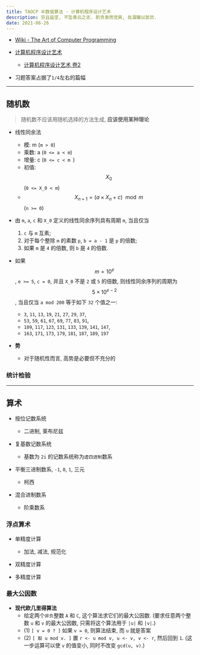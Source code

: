 ```yaml
---
title: TAOCP 半数值算法 - 计算机程序设计艺术
description: 穷且益坚, 不坠青云之志. 酌贪泉而觉爽, 处涸辙以犹欢.
date: 2021-06-26
---
```


* [Wiki - The Art of Computer Programming](https://en.wikipedia.org/wiki/The_Art_of_Computer_Programming)

* [计算机程序设计艺术](https://book.douban.com/series/46236)
  - [计算机程序设计艺术 卷2](https://book.douban.com/subject/26850558/)

* 习题答案占据了`1/4`左右的篇幅

------------------

## 随机数

> 随机数不应该用随机选择的方法生成, **应该使用某种理论**

* 线性同余法
  - 模:   m  (`m > 0`)
  - 乘数: a  (`0 <= a < m`)
  - 增量: c  (`0 <= c < m `)
  - 初值: $$ X_0 $$ (`0 <= X_0 < m`)
  - $$ X_{n+1} = (a \times X_{n} + c) \mod m $$
    (`n >= 0`)

* 由 `m`, `a`, `c` 和 `X_0` 定义的线性同余序列具有周期 `m`, 当且仅当
  1. `c` 与 `m` 互素;
  2. 对于每个整除 `m` 的素数 `p`, `b = a - 1` 是 `p` 的倍数;
  3. 如果 `m` 是 `4` 的倍数, 则 `b` 是 `4` 的倍数.

* 如果
  $$ m = 10^e $$,
  `e >= 5`, `c = 0`, 并且 `X_0` 不是 `2` 或 `5` 的倍数,
  则线性同余序列的周期为
  $$ 5 \times 10^{e-2} $$,
  当且仅当 `a mod 200` 等于如下 `32` 个值之一:
  - `3`, `11`, `13`, `19`, `21`, `27`, `29`, `37`,
  - `53`, `59`, `61`, `67`, `69`, `77`, `83`, `91`,
  - `109`, `117`, `123`, `131`, `133`, `139`, `141`, `147`,
  - `163`, `171`, `173`, `179`, `181`, `187`, `189`, `197`

* **势**
  - 对于随机性而言, 高势是必要但不充分的

### 统计检验

------------------

## 算术

* 按位记数系统
  - 二进制, 莱布尼兹

* 复基数记数系统
  - 基数为 `2i` 的记数系统称为`虚四进制`数系

* 平衡三进制数系, `-1`, `0`, `1`, 三元
  - 柯西

* 混合进制数系
  - 阶乘数系

### 浮点算术

* 单精度计算
  - 加法, 减法, 规范化

* 双精度计算

* 多精度计算

### 最大公因数

* **现代欧几里得算法**
  - 给定两个`非负`整数 `A` 和 `C`, 这个算法求它们的最大公因数.
    (要求任意两个整数 `u` 和 `v` 的最大公因数, 只需将这个算法用于 `|u|` 和 `|v|`.)
  - (1) `[ v = 0 ? ]` 如果 `v = 0`, 则算法结束, 而 `u` 就是答案
  - (2) `[ 取 u mod v. ]` 置 `r <- u mod v, u <- v, v <- r`,
    然后回到 `1`. (这一步运算可以使 `v` 的值变小, 同时不改变 `gcd(u, v)`.)
